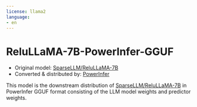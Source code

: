 ```yaml
---
license: llama2
language:
- en
---
```


# ReluLLaMA-7B-PowerInfer-GGUF

- Original model: [SparseLLM/ReluLLaMA-7B](https://huggingface.co/SparseLLM/ReluLLaMA-7B)
- Converted & distributed by: [PowerInfer](https://huggingface.co/PowerInfer)

This model is the downstream distribution of [SparseLLM/ReluLLaMA-7B](https://huggingface.co/SparseLLM/ReluLLaMA-7B) in PowerInfer GGUF format consisting of the LLM model weights and predictor weights.